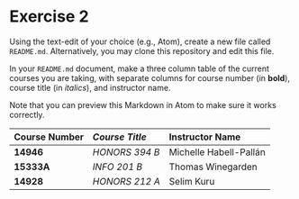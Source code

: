 # Exercise 2
Using the text-edit of your choice (e.g., Atom), create a new file called `README.md`. Alternatively, you may clone this repository and edit this file.

In your `README.md` document, make a three column table of the current courses you are taking, with separate columns for course number (in **bold**), course title (in _italics_), and instructor name.

Note that you can preview this Markdown in Atom to make sure it works correctly.

| **Course Number** | _Course Title_ | Instructor Name        |
|:------------------|:---------------|:-----------------------|
| **14946**         | _HONORS 394 B_ | Michelle Habell-Pallán |
| **15333A**        | _INFO 201 B_   | Thomas Winegarden      |
| **14928**         | _HONORS 212 A_ | Selim Kuru             |
